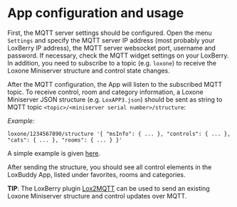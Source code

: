# App configuration and usage

First, the MQTT server settings should be configured. Open the menu `Settings` and specify the MQTT server IP address (most probably your LoxBerry IP address), the MQTT server websocket port, username and password. If necessary, check the MQTT widget settings on your LoxBerry. In addition, you need to subscribe to a topic (e.g. `loxone`) to receive the Loxone Miniserver structure and control state changes.

After the MQTT configuration, the App will listen to the subscribed MQTT topic. To receive control, room and category information, a Loxone Miniserver JSON structure (e.g. `LoxAPP3.json`) should be sent as string to MQTT topic `<topic>/<miniserver serial number>/structure`:

*Example:*

```
loxone/1234567890/structure '{ "msInfo": { ... }, "controls": { ... }, "cats": { ... }, "rooms": { ... } }'
```

A simple example is given [here](./example).

After sending the structure, you should see all control elements in the LoxBuddy App, listed under favorites, rooms and categories.

**TIP**: The LoxBerry plugin [Lox2MQTT](https://github.com/nufke/LoxBerry-Plugin-Lox2MQTT) can be used to send an existing Loxone Miniserver structure and control updates over MQTT.
